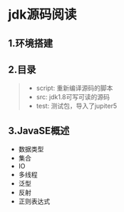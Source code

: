 # jdk源码阅读

## 1.环境搭建

## 2.目录

>- script: 重新编译源码的脚本
>- src: jdk1.8可写可读的源码
>- test: 测试包，导入了jupiter5

## 3.JavaSE概述

 * 数据类型
 * 集合
 * IO
 * 多线程
 * 泛型
 * 反射
 * 正则表达式